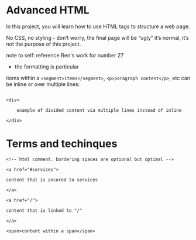 # Advanced HTML

In this project, you will learn how to use HTML tags to structure a web page.

No CSS, no styling - don’t worry, the final page will be “ugly” it’s normal, it’s not the purpose of this project.

note to self: reference Ben's work for number 27

 - the formatting is particular

items within a `<segment>items</segment>`, `<p>paragraph content</p>`, etc can be inline or over multiple ilnes:

```

<div>

    example of divided content via multiple lines instead of inline

</div>
```

# Terms and techinques

`<!-- html comment. bordering spaces are optional but optimal -->`

```
<a href="#services">

content that is ancored to services

</a>

```

```
<a href="/">

content that is linked to "/"

</a>

```

`<span>content within a span</span>`